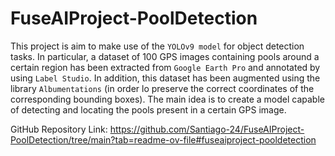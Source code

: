 # FuseAIProject-PoolDetection
This project is aim to make use of the `YOLOv9 model` for object detection tasks. In particular, a dataset of 100 GPS images containing pools around a certain region has been extracted from `Google Earth Pro` and annotated by using `Label Studio`. In addition, this dataset has been augmented using the library `Albumentations` (in order lo preserve the correct coordinates of the corresponding bounding boxes). The main idea is to create a model capable of detecting and locating the pools present in a certain GPS image.

GitHub Repository Link: https://github.com/Santiago-24/FuseAIProject-PoolDetection/tree/main?tab=readme-ov-file#fuseaiproject-pooldetection
